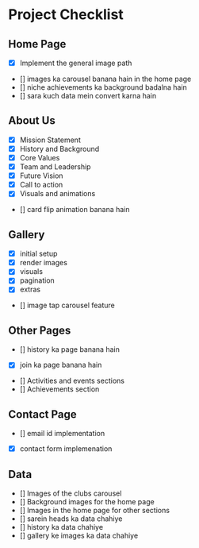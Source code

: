 # Project Checklist

## Home Page
- [X] Implement the general image path 
- [] images ka carousel banana hain in the home page
- [] niche achievements ka background badalna hain
- [] sara kuch data mein convert karna hain

## About Us
- [x] Mission Statement 
- [x] History and Background 
- [x] Core Values 
- [x] Team and Leadership
- [x] Future Vision 
- [x] Call to action
- [x] Visuals and animations
- [] card flip animation banana hain

## Gallery
- [x] initial setup 
- [x] render images
- [x] visuals 
- [x] pagination
- [x] extras
- [] image tap carousel feature

## Other Pages
- [] history ka page banana hain
- [x] join ka page banana hain
- [] Activities and events sections
- [] Achievements section

## Contact Page 
- [] email id implementation 
- [x] contact form implemenation


## Data 
- [] Images of the clubs carousel 
- [] Background images for the home page 
- [] Images in the home page for other sections 
- [] sarein heads ka data chahiye
- [] history ka data chahiye 
- [] gallery ke images ka data chahiye





